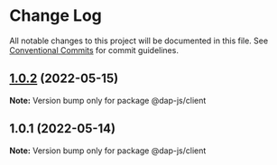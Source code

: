 # Change Log

All notable changes to this project will be documented in this file.
See [Conventional Commits](https://conventionalcommits.org) for commit guidelines.

## [1.0.2](https://github.com/dkonasov/dap-js/compare/@dap-js/client@1.0.1...@dap-js/client@1.0.2) (2022-05-15)

**Note:** Version bump only for package @dap-js/client





## 1.0.1 (2022-05-14)

**Note:** Version bump only for package @dap-js/client
